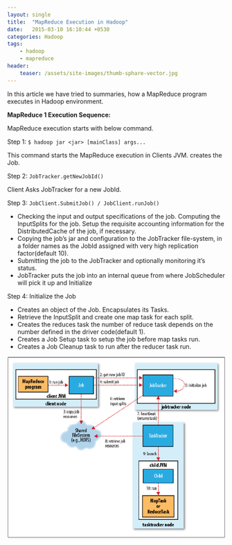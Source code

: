 ```yaml
---
layout: single
title:  "MapReduce Execution in Hadoop"
date:   2015-03-10 16:10:44 +0530
categories: Hadoop
tags:
    - hadoop
    - mapreduce
header:
    teaser: /assets/site-images/thumb-sphare-vector.jpg
---
```

In this article we have tried to summaries,  how a MapReduce program executes in Hadoop environment.

**MapReduce 1 Execution Sequence:**

MapReduce execution starts with below command.

Step 1: `$ hadoop jar <jar> [mainClass] args...`

This command starts the MapReduce execution in Clients JVM.
creates the Job.

Step 2: `JobTracker.getNewJobId()`

Client Asks JobTracker for a new JobId.

Step 3: `JobClient.SubmitJob() / JobClient.runJob()`

- Checking the input and output specifications of the job.
Computing the InputSplits for the job.
Setup the requisite accounting information for the DistributedCache of the job, if necessary.
- Copying the job’s jar and configuration to the JobTracker  file-system, in a folder names as the JobId assigned with very high replication factor(default 10).
- Submitting the job to the JobTracker and optionally monitoring it’s status.
- JobTracker puts the job into an internal queue from where JobScheduler will pick it up and Initialize

Step 4: Initialize the Job

- Creates an object of the Job.
Encapsulates its Tasks.
- Retrieve the InputSplit and create one map task for each split.
- Creates the reduces task the number of reduce task depends on the number defined in the driver code(default 1).
- Creates a Job Setup task to setup the job before map tasks run.
- Creates a Job Cleanup task to run after the reducer task run.

![mr1_execution](/assets/images/mr1_execution.png)

